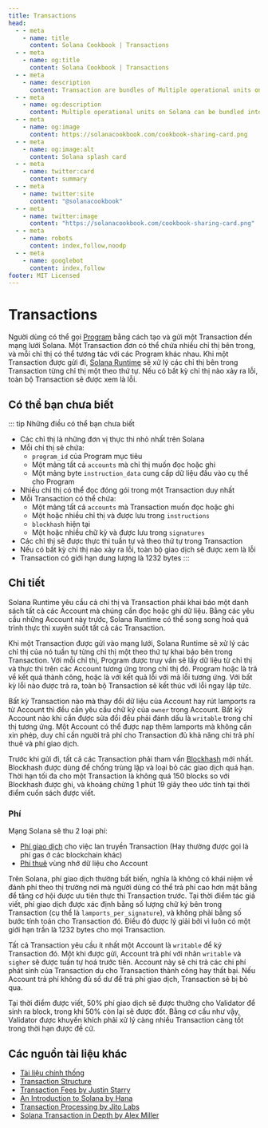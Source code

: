 ```yaml
---
title: Transactions
head:
  - - meta
    - name: title
      content: Solana Cookbook | Transactions
  - - meta
    - name: og:title
      content: Solana Cookbook | Transactions
  - - meta
    - name: description
      content: Transaction are bundles of Multiple operational units on Solana. Learn more about Transaction and Core Concepts at The Solana cookbook.
  - - meta
    - name: og:description
      content: Multiple operational units on Solana can be bundled into a single unit called Transaction. Learn more about Core Concepts at The Solana cookbook.
  - - meta
    - name: og:image
      content: https://solanacookbook.com/cookbook-sharing-card.png
  - - meta
    - name: og:image:alt
      content: Solana splash card
  - - meta
    - name: twitter:card
      content: summary
  - - meta
    - name: twitter:site
      content: "@solanacookbook"
  - - meta
    - name: twitter:image
      content: "https://solanacookbook.com/cookbook-sharing-card.png"
  - - meta
    - name: robots
      content: index,follow,noodp
  - - meta
    - name: googlebot
      content: index,follow
footer: MIT Licensed
---
```


# Transactions

Người dùng có thể gọi [Program](./programs.md) bằng cách tạo và gửi một Transaction đến mạng lưới Solana. Một Transaction đơn có thể chứa nhiều chỉ thị bên trong, và mỗi chỉ thị có thể tương tác với các Program khác nhau. Khi một Transaction được gửi đi, [Solana Runtime](https://docs.solana.com/developing/programming-model/runtime) sẽ xử lý các chỉ thị bên trong Transaction từng chỉ thị một theo thứ tự. Nếu có bất kỳ chỉ thị nào xảy ra lỗi, toàn bộ Transaction sẽ được xem là lỗi.

## Có thể bạn chưa biết

::: tip Những điều có thể bạn chưa biết
- Các chỉ thị là những đơn vị thực thi nhỏ nhất trên Solana
- Mỗi chỉ thị sẽ chứa:
    - `program_id` của Program mục tiêu
    - Một mảng tất cả `accounts` mà chỉ thị muốn đọc hoặc ghi
    - Một mảng byte `instruction_data` cung cấp dữ liệu đầu vào cụ thể cho Program
- Nhiều chỉ thị có thể đọc đóng gói trong một Transaction duy nhất
- Mỗi Transaction có thể chứa:
    - Một mảng tất cả `accounts` mà Transaction muốn đọc hoặc ghi
    - Một hoặc nhiều chỉ thị và được lưu trong `instructions`
    - `blockhash` hiện tại
    - Một hoặc nhiều chữ kỳ và được lưu trong `signatures`
- Các chỉ thị sẽ được thực thi tuần tự và theo thứ tự trong Transaction
- Nếu có bất kỳ chỉ thị nào xảy ra lỗi, toàn bộ giao dịch sẽ được xem là lỗi
- Transaction có giới hạn dung lượng là 1232 bytes
:::

## Chi tiết

Solana Runtime yêu cầu cả chỉ thị và Transaction phải khai báo một danh sách tất cả các Account mà chúng cần đọc hoặc ghi dữ liệu. Bằng các yêu cầu những Account này trước, Solana Runtime có thể song song hoá quá trình thực thi xuyên suốt tất cả các Transaction.

Khi một Transaction được gửi vào mạng lưới, Solana Runtime sẽ xử lý các chỉ thị của nó tuần tự từng chỉ thị một theo thứ tự khai báo bên trong Transaction. Với mỗi chỉ thị, Program được truy vấn sẽ lấy dữ liệu từ chỉ thị và thực thi trên các Account tương ứng trong chỉ thị đó. Program hoặc là trả về kết quả thành công, hoặc là với kết quả lỗi với mã lỗi tương ứng. Với bất kỳ lỗi nào được trả ra, toàn bộ Transaction sẽ kết thúc với lỗi ngay lập tức.

Bất kỳ Transaction nào mà thay đổi dữ liệu của Account hay rút lamports ra từ Account thì đều cần yêu cầu chữ ký của `owner` trong Account. Bất kỳ Account nào khi cần được sửa đổi đều phải đánh dấu là `writable` trong chỉ thị tương ứng. Một Account có thể được nạp thêm lamports mà không cần xin phép, duy chỉ cần người trả phí cho Transaction đủ khả năng chi trả phí thuê và phí giao dịch.

Trước khi gửi đi, tất cả các Transaction phải tham vấn [Blockhash](https://docs.solana.com/developing/programming-model/transactions#recent-blockhash) mới nhất. Blockhash được dùng để chống trùng lặp và loại bỏ các giao dịch quá hạn. Thời hạn tối đa cho một Transaction là không quá 150 blocks so với Blockhash được ghi, và khoảng chừng 1 phút 19 giây theo ước tính tại thời điểm cuốn sách được viết.

### Phí

Mạng Solana sẽ thu 2 loại phí:
- [Phí giao dịch](https://docs.solana.com/transaction_fees) cho việc lan truyền Transaction (Hay thường được gọi là phí gas ở các blockchain khác)
- [Phí thuê](https://docs.solana.com/developing/programming-model/accounts#rent) vùng nhớ dữ liệu cho Account

Trên Solana, phí giao dịch thường bất biến, nghĩa là không có khái niệm về đánh phí theo thị trường nơi mà người dùng có thể trả phí cao hơn mặt bằng để tăng cơ hội được ưu tiên thực thi Transaction trước. Tại thời điểm tác giả viết, phí giao dịch được xác định bằng số lượng chữ ký bên trong Transaction (cụ thể là `lamports_per_signature`), và không phải bằng số bước tính toán cho Transaction đó. Điều đó được lý giải bởi vì luôn có một giới hạn trần là 1232 bytes cho mọi Transaction.

Tất cả Transaction yêu cầu ít nhất một Account là `writable` để ký Transaction đó. Một khi được gửi, Account trả phí với nhãn `writable` và `sigher` sẽ được tuần tự hoá trước tiên. Account này sẽ chi trả các chi phí phát sinh của Transaction du cho Transaction thành công hay thất bại. Nếu Account trả phí không đủ số dư để trả phí giao dịch, Transaction sẽ bị bỏ qua.

Tại thời điểm được viết, 50% phí giao dịch sẽ được thưởng cho Validator để sinh ra block, trong khi 50% còn lại sẽ được đốt. Bằng cơ cấu như vậy, Validator được khuyến khích phải xử lý càng nhiều Transaction càng tốt trong thời hạn được đề cử.

## <a name="resources"></a> Các nguồn tài liệu khác

- [Tài liệu chính thống](https://docs.solana.com/developing/programming-model/transactions)
- [Transaction Structure](https://solana.wiki/docs/solidity-guide/transactions/#solana-transaction-structure)
- [Transaction Fees by Justin Starry](https://jstarry.notion.site/Transaction-Fees-f09387e6a8d84287aa16a34ecb58e239)
- [An Introduction to Solana by Hana](https://2501babe.github.io/posts/solana101.html)
- [Transaction Processing by Jito Labs](https://jito-labs.medium.com/solana-validator-101-transaction-processing-90bcdc271143)
- [Solana Transaction in Depth by Alex Miller](https://medium.com/@asmiller1989/solana-transactions-in-depth-1f7f7fe06ac2)

